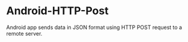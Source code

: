 # Android-HTTP-Post

Android app sends data in JSON format using HTTP POST request to a remote server.
